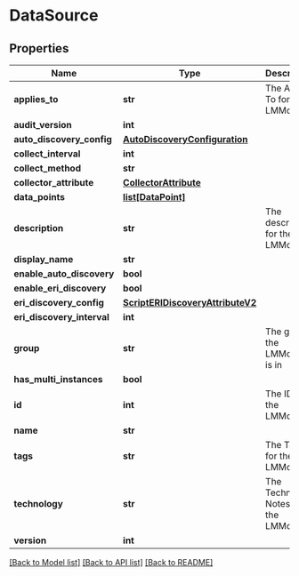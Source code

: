 # DataSource

## Properties
Name | Type | Description | Notes
------------ | ------------- | ------------- | -------------
**applies_to** | **str** | The Applies To for the LMModule | [optional] 
**audit_version** | **int** |  | [optional] 
**auto_discovery_config** | [**AutoDiscoveryConfiguration**](AutoDiscoveryConfiguration.md) |  | [optional] 
**collect_interval** | **int** |  | 
**collect_method** | **str** |  | 
**collector_attribute** | [**CollectorAttribute**](CollectorAttribute.md) |  | 
**data_points** | [**list[DataPoint]**](DataPoint.md) |  | [optional] 
**description** | **str** | The description for the LMModule | [optional] 
**display_name** | **str** |  | [optional] 
**enable_auto_discovery** | **bool** |  | [optional] 
**enable_eri_discovery** | **bool** |  | [optional] 
**eri_discovery_config** | [**ScriptERIDiscoveryAttributeV2**](ScriptERIDiscoveryAttributeV2.md) |  | [optional] 
**eri_discovery_interval** | **int** |  | [optional] 
**group** | **str** | The group the LMModule is in | [optional] 
**has_multi_instances** | **bool** |  | [optional] 
**id** | **int** | The ID of the LMModule | 
**name** | **str** |  | 
**tags** | **str** | The Tags for the LMModule | [optional] 
**technology** | **str** | The Technical Notes for the LMModule | [optional] 
**version** | **int** |  | [optional] 

[[Back to Model list]](../README.md#documentation-for-models) [[Back to API list]](../README.md#documentation-for-api-endpoints) [[Back to README]](../README.md)


